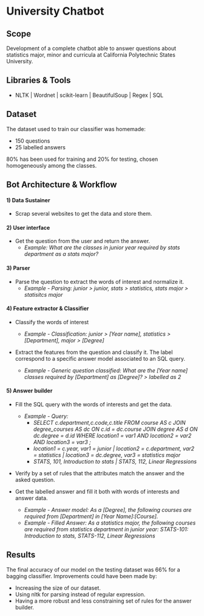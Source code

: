 # University Chatbot

## Scope
Development of a complete chatbot able to answer questions about statistics major, minor and curricula at California Polytechnic States University.

## Libraries & Tools
- NLTK | Wordnet | scikit-learn | BeautifulSoup | Regex | SQL

## Dataset
The dataset used to train our classifier was homemade: 
- 150 questions
- 25 labelled answers

80% has been used for training and 20% for testing, chosen homogeneously among the classes. 

## Bot Architecture & Workflow
#### 1) Data Sustainer
- Scrap several websites to get the data and store them.

#### 2) User interface
- Get the question from the user and return the answer.
  - *Example: What are the classes in junior year required by stats department as a stats major?*
  
#### 3) Parser
- Parse the question to extract the words of interest and normalize it.
  - *Example - Parsing: junior > junior, stats > statistics, stats major > statisitcs major* 
  
#### 4) Feature extractor & Classifier
- Classify the words of interest
  - *Example - Classification: junior > [Year name], statistics > [Department],  major > [Degree]*

- Extract the features from the question and classify it. The label correspond to a specific answer model associated to an SQL query.
  - *Example - Generic question classified: What are the [Year name] classes required by [Department] as [Degree]?  > labelled as 2*
 
#### 5) Answer builder
- Fill the SQL query with the words of interests and get the data.
  - *Example - Query:* 
    - *SELECT c.department,c.code,c.title FROM course AS c JOIN degree_courses AS dc ON c.id = dc.course JOIN degree AS d ON dc.degree = d.id WHERE  location1 = var1 AND location2 = var2 AND location3 = var3 ;*
    - *location1 = c.year, var1 = junior | location2 = c.department, var2 = statistics | location3 = dc.degree, var3 = statistics major*
    - *STATS, 101, Introduction to stats | STATS, 112, Linear Regressions*

- Verify by a set of rules that the attributes match the answer and the asked question. 

- Get the labelled answer and fill it both with words of interests and answer data.
  - *Example - Answer model: As a [Degree], the following courses are required from [Department] in [Year Name]:[Course].*
  - *Example - Filled Answer: As a statistics major, the following courses are required from statistics department in junior year: STATS-101: Introduction to stats, STATS-112, Linear Regressions*

## Results
The final accuracy of our model on the testing dataset was 66% for a bagging classifier.
Improvements could have been made by:
- Increasing the size of our dataset.
- Using nltk for parsing instead of regular expression.
- Having a more robust and less constraining set of rules for the answer builder.


